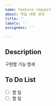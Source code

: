 ```yaml
---
name: Feature request
about: 작업 내용 공유
title: ''
labels: ''
assignees: ''

---
```


## Description
구현할 기능 명세

## To Do List
- [ ] 할 일
- [ ] 할 일
